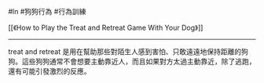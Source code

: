 #ln #狗狗行為 #行為訓練 

[[《How to Play the Treat and Retreat Game With Your Dog》]]

---

treat and retreat 是用在幫助那些對陌生人感到害怕、只敢遠遠地保持距離的狗狗。這些狗狗通常不會想要主動靠近人，而且如果對方太過主動靠近，除了逃跑，還有可能引發激烈的反應。